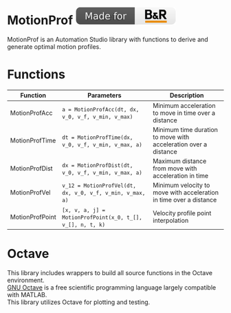 # MotionProf [![Made for B&R](https://raw.githubusercontent.com/hilch/BandR-badges/dfd5e264d7d2dd369fd37449605673f779db437d/Made-For-BrAutomation.svg)](https://www.br-automation.com)

MotionProf is an Automation Studio library with functions to derive and generate optimal motion profiles.

# Functions

Function | Parameters | Description
---|---|---
MotionProfAcc | `a = MotionProfAcc(dt, dx, v_0, v_f, v_min, v_max)` | Minimum acceleration to move in time over a distance
MotionProfTime | `dt = MotionProfTime(dx, v_0, v_f, v_min, v_max, a)` | Minimum time duration to move with acceleration over a distance
MotionProfDist | `dx = MotionProfDist(dt, v_0, v_f, v_min, v_max, a)` | Maximum distance from move with acceleration in time
MotionProfVel | `v_12 = MotionProfVel(dt, dx, v_0, v_f, v_min, v_max, a)` | Minimum velocity to move with acceleration in time over a distance
MotionProfPoint | `[x, v, a, j] = MotionProfPoint(x_0, t_[], v_[], n, t, k)` | Velocity profile point interpolation

# Octave

This library includes wrappers to build all source functions in the Octave environment.  
[GNU Octave](https://octave.org/) is a free scientific programming language largely compatible with MATLAB.  
This library utilizes Octave for plotting and testing.

